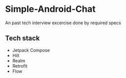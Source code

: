 # Simple-Android-Chat

An past tech interview excercise done by required specs

## Tech stack

* Jetpack Compose
* Hilt
* Realm
* Retrofit
* Flow
